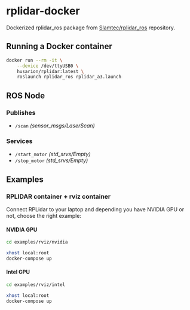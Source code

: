 # rplidar-docker
Dockerized rplidar_ros package from [Slamtec/rplidar_ros](https://github.com/Slamtec/rplidar_ros) repository.

## Running a Docker container

```bash
docker run --rm -it \
    --device /dev/ttyUSB0 \
    husarion/rplidar:latest \
    roslaunch rplidar_ros rplidar_a3.launch
```

## ROS Node
### Publishes
- `/scan` *(sensor_msgs/LaserScan)*

### Services
- `/start_motor` *(std_srvs/Empty)*
- `/stop_motor` *(std_srvs/Empty)*

## Examples

### RPLIDAR container + rviz container

Connect RPLidar to your laptop and depending you have NVIDIA GPU or not, choose the right example:

#### NVIDIA GPU

```bash
cd examples/rviz/nvidia

xhost local:root
docker-compose up
```

#### Intel GPU

```bash
cd examples/rviz/intel

xhost local:root
docker-compose up
```
